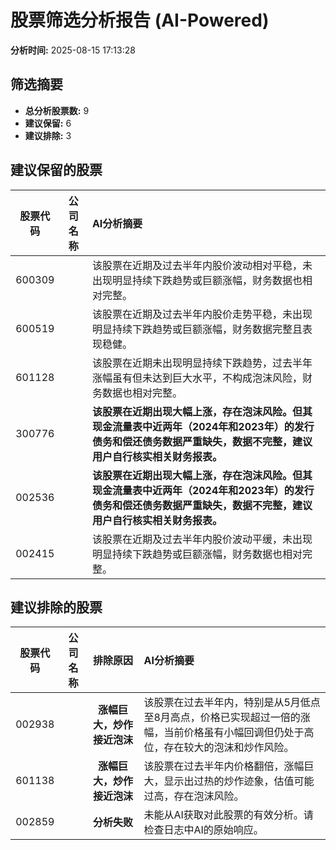 # 股票筛选分析报告 (AI-Powered)

**分析时间:** 2025-08-15 17:13:28

## 筛选摘要

- **总分析股票数:** 9
- **建议保留:** 6
- **建议排除:** 3

## 建议保留的股票

| 股票代码 | 公司名称 | AI分析摘要 |
|:---:|:---:|:---|
| 600309 |  | 该股票在近期及过去半年内股价波动相对平稳，未出现明显持续下跌趋势或巨额涨幅，财务数据也相对完整。 |
| 600519 |  | 该股票在近期及过去半年内股价走势平稳，未出现明显持续下跌趋势或巨额涨幅，财务数据完整且表现稳健。 |
| 601128 |  | 该股票在近期未出现明显持续下跌趋势，过去半年涨幅虽有但未达到巨大水平，不构成泡沫风险，财务数据也相对完整。 |
| 300776 |  | **该股票在近期出现大幅上涨，存在泡沫风险。但其现金流量表中近两年（2024年和2023年）的发行债务和偿还债务数据严重缺失，数据不完整，建议用户自行核实相关财务报表。** |
| 002536 |  | **该股票在近期出现大幅上涨，存在泡沫风险。但其现金流量表中近两年（2024年和2023年）的发行债务和偿还债务数据严重缺失，数据不完整，建议用户自行核实相关财务报表。** |
| 002415 |  | 该股票在近期及过去半年内股价波动平缓，未出现明显持续下跌趋势或巨额涨幅，财务数据也相对完整。 |

## 建议排除的股票

| 股票代码 | 公司名称 | 排除原因 | AI分析摘要 |
|:---:|:---:|:---:|:---|
| 002938 |  | **涨幅巨大，炒作接近泡沫** | 该股票在过去半年内，特别是从5月低点至8月高点，价格已实现超过一倍的涨幅，当前价格虽有小幅回调但仍处于高位，存在较大的泡沫和炒作风险。 |
| 601138 |  | **涨幅巨大，炒作接近泡沫** | 该股票在过去半年内价格翻倍，涨幅巨大，显示出过热的炒作迹象，估值可能过高，存在泡沫风险。 |
| 002859 |  | **分析失败** | 未能从AI获取对此股票的有效分析。请检查日志中AI的原始响应。 |
